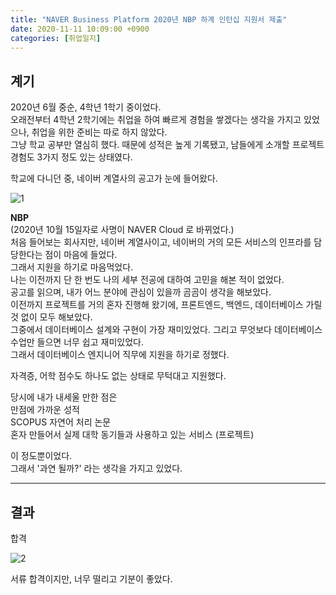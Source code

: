 ```yaml
---
title: "NAVER Business Platform 2020년 NBP 하계 인턴십 지원서 제출"
date: 2020-11-11 10:09:00 +0900
categories: [취업일지]
---
```


## 계기

2020년 6월 중순, 4학년 1학기 중이었다.<br>
오래전부터 4학년 2학기에는 취업을 하여 빠르게 경험을 쌓겠다는 생각을 가지고 있었으나, 취업을 위한 준비는 따로 하지 않았다.<br>
그냥 학교 공부만 열심히 했다. 때문에 성적은 높게 기록됐고, 남들에게 소개할 프로젝트 경험도 3가지 정도 있는 상태였다.

학교에 다니던 중, 네이버 계열사의 공고가 눈에 들어왔다.

![1](https://user-images.githubusercontent.com/19601174/98819331-114b0b80-2470-11eb-9557-23e8d70aee87.png)

**NBP**<br>
(2020년 10월 15일자로 사명이 NAVER Cloud 로 바뀌었다.)<br>
처음 들어보는 회사지만, 네이버 계열사이고, 네이버의 거의 모든 서비스의 인프라를 담당한다는 점이 마음에 들었다.<br>
그래서 지원을 하기로 마음먹었다.<br>
나는 이전까지 단 한 번도 나의 세부 전공에 대하여 고민을 해본 적이 없었다.<br>
공고를 읽으며, 내가 어느 분야에 관심이 있을까 곰곰이 생각을 해보았다.<br>
이전까지 프로젝트를 거의 혼자 진행해 왔기에, 프론트엔드, 백엔드, 데이터베이스 가릴 것 없이 모두 해보았다.<br>
그중에서 데이터베이스 설계와 구현이 가장 재미있었다. 그리고 무엇보다 데이터베이스 수업만 들으면 너무 쉽고 재미있었다.<br>
그래서 데이터베이스 엔지니어 직무에 지원을 하기로 정했다.

자격증, 어학 점수도 하나도 없는 상태로 무턱대고 지원했다.

당시에 내가 내세울 만한 점은<br>
만점에 가까운 성적<br>
SCOPUS 자연어 처리 논문<br>
혼자 만들어서 실제 대학 동기들과 사용하고 있는 서비스 (프로젝트)

이 정도뿐이었다.<br>
그래서 '과연 될까?' 라는 생각을 가지고 있었다.

---


## 결과
합격

![2](https://user-images.githubusercontent.com/19601174/98819675-7ef73780-2470-11eb-95e0-6b8a21e279a3.png)

서류 합격이지만, 너무 떨리고 기분이 좋았다.

